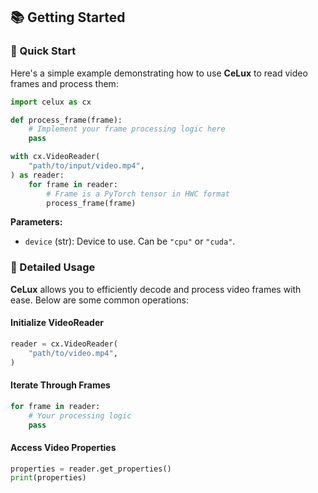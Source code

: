 
## 📚 Getting Started

### 🎉 Quick Start

Here's a simple example demonstrating how to use **CeLux** to read video frames and process them:

```python
import celux as cx

def process_frame(frame):
    # Implement your frame processing logic here
    pass

with cx.VideoReader(
    "path/to/input/video.mp4",
) as reader:
    for frame in reader:
        # Frame is a PyTorch tensor in HWC format
        process_frame(frame)
```

**Parameters:**

- `device` (str): Device to use. Can be `"cpu"` or `"cuda"`.

### 📜 Detailed Usage

**CeLux** allows you to efficiently decode and process video frames with ease. Below are some common operations:

#### Initialize VideoReader

```python
reader = cx.VideoReader(
    "path/to/video.mp4",
)
```

#### Iterate Through Frames

```python
for frame in reader:
    # Your processing logic
    pass
```

#### Access Video Properties

```python
properties = reader.get_properties()
print(properties)
```